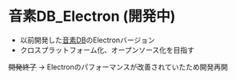 # 音素DB_Electron (開発中)
- 以前開発した[音素DB](https://twitter.com/3syokuP/status/1457358339331944449?s=20&t=7ciN0ZqatBf1yDIJN62hIw)のElectronバージョン
- クロスプラットフォーム化、オープンソース化を目指す

~~開発終了~~
→ Electronのパフォーマンスが改善されていたため開発再開
